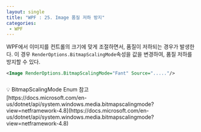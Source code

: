 ```yaml
---
layout: single
title: "WPF : 25. Image 품질 저하 방지"
categories:
 - WPF
---
```


WPF에서 이미지를 컨트롤의 크기에 맞게 조절하면서, 품질이 저하되는 경우가 발생한다. 이 경우 `RenderOptions.BitmapScalingMode`속성을 값을 변경하여, 품질 저하를 방지할 수 있다.

```xml
<Image RenderOptions.BitmapScalingMode="Fant" Source="....."/>
```

<div style="line-height : 0.7">
<br/>
</div>

<div class="notice--info" markdown="1"> 
💡  BitmapScalingMode Enum 참고 
<div style="line-height : 0.3">
<br/>
</div>
[https://docs.microsoft.com/en-us/dotnet/api/system.windows.media.bitmapscalingmode?view=netframework-4.8](https://docs.microsoft.com/en-us/dotnet/api/system.windows.media.bitmapscalingmode?view=netframework-4.8)
</div>
